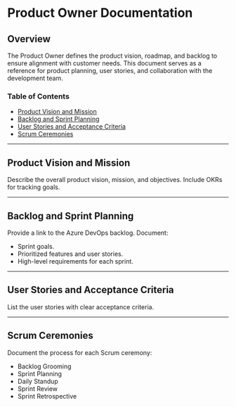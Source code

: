 # Product Owner Documentation

## Overview

The Product Owner defines the product vision, roadmap, and backlog to ensure alignment with customer needs. This document serves as a reference for product planning, user stories, and collaboration with the development team.

### Table of Contents

- [Product Vision and Mission](#product-vision-and-mission)
- [Backlog and Sprint Planning](#backlog-and-sprint-planning)
- [User Stories and Acceptance Criteria](#user-stories-and-acceptance-criteria)
- [Scrum Ceremonies](#scrum-ceremonies)

---

## Product Vision and Mission

Describe the overall product vision, mission, and objectives. Include OKRs for tracking goals.

---

## Backlog and Sprint Planning

Provide a link to the Azure DevOps backlog. Document:
- Sprint goals.
- Prioritized features and user stories.
- High-level requirements for each sprint.

---

## User Stories and Acceptance Criteria

List the user stories with clear acceptance criteria.

---

## Scrum Ceremonies

Document the process for each Scrum ceremony:
- Backlog Grooming
- Sprint Planning
- Daily Standup
- Sprint Review
- Sprint Retrospective
